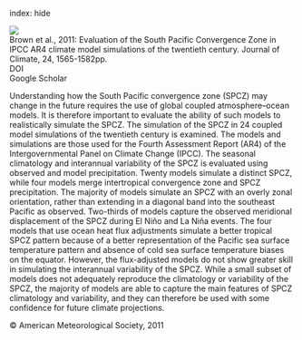index: hide

<div class="Citation">
    <div class="Citation-thumb CitationThumb-linked"  data-href="https://doi.org/10.1175/2010jcli3942.1">
      <img src="https://static.claimspace.cloud/climate-study-static/refs/thumbs/14/Brown_et_al_2011-thumb.png" />
    </div>

  <div class="Citation-body">
    <div class="Citation-text">Brown et al., 2011: Evaluation of the South Pacific Convergence Zone in IPCC AR4 climate model simulations of the twentieth century. <span class="Article-journal">Journal of Climate, </span><span class="Article-volume">24, </span>1565-1582pp.</div>
    <div class="Citation-links">
      <div class="CitationLink" data-href="https://doi.org/10.1175/2010jcli3942.1">
        <div class="CitationLink-icon CitationLink-Doi"></div>
        <div class="CitationLink-text">DOI</div>
      </div>
      <div class="CitationLink" data-href="https://scholar.google.com/scholar?q=10.1175/2010jcli3942.1">
        <div class="CitationLink-icon CitationLink-Scholar"></div>
        <div class="CitationLink-text">Google Scholar</div>
      </div>
    </div>
  </div>
</div>

Understanding how the South Pacific convergence zone (SPCZ) may change in the future requires the use of global coupled atmosphere–ocean models. It is therefore important to evaluate the ability of such models to realistically simulate the SPCZ. The simulation of the SPCZ in 24 coupled model simulations of the twentieth century is examined. The models and simulations are those used for the Fourth Assessment Report (AR4) of the Intergovernmental Panel on Climate Change (IPCC). The seasonal climatology and interannual variability of the SPCZ is evaluated using observed and model precipitation. Twenty models simulate a distinct SPCZ, while four models merge intertropical convergence zone and SPCZ precipitation. The majority of models simulate an SPCZ with an overly zonal orientation, rather than extending in a diagonal band into the southeast Pacific as observed. Two-thirds of models capture the observed meridional displacement of the SPCZ during El Niño and La Niña events. The four models that use ocean heat flux adjustments simulate a better tropical SPCZ pattern because of a better representation of the Pacific sea surface temperature pattern and absence of cold sea surface temperature biases on the equator. However, the flux-adjusted models do not show greater skill in simulating the interannual variability of the SPCZ. While a small subset of models does not adequately reproduce the climatology or variability of the SPCZ, the majority of models are able to capture the main features of SPCZ climatology and variability, and they can therefore be used with some confidence for future climate projections.

<div class="Citation-copy">
&copy; American Meteorological Society, 2011
</div>